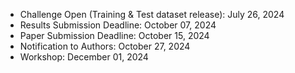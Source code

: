 - Challenge Open (Training & Test dataset release): July 26, 2024
- Results Submission Deadline: October 07, 2024
- Paper Submission Deadline: October 15, 2024
- Notification to Authors: October 27, 2024
- Workshop: December 01, 2024
